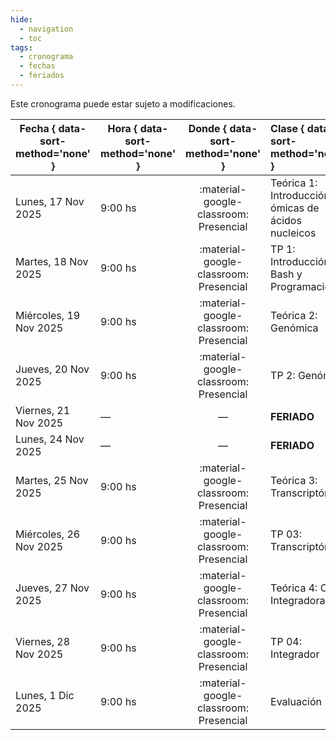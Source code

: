 ```yaml
---
hide: 
  - navigation
  - toc
tags:
  - cronograma
  - fechas
  - feriados
---
```


Este cronograma puede estar sujeto a modificaciones.

| Fecha  { data-sort-method='none' } | Hora  { data-sort-method='none' } |   Donde  { data-sort-method='none' }   | Clase  { data-sort-method='none' }        | Docente { data-sort-method='none' } |
| ---------------------------------- | --------------------------------- | :------------------------------------: | :---------------------------------------- | :---------------------------------- |
| Lunes, 17 Nov 2025                 | 9:00 hs                           | :material-google-classroom: Presencial | Teórica 1: Introducción a ómicas de ácidos nucleicos | C. A. Buscaglia / A. Soler          |
| Martes, 18 Nov 2025                | 9:00 hs                           | :material-google-classroom: Presencial | TP 1: Introducción a Bash y Programación     | M. Didier Garnham                   |
| Miércoles, 19 Nov 2025             | 9:00 hs                           | :material-google-classroom: Presencial | Teórica 2: Genómica                                  | F. Agüero / V. Balouz               |
| Jueves, 20 Nov 2025                | 9:00 hs                           | :material-google-classroom: Presencial | TP 2: Genómica                               | G. Romer                            |
| Viernes, 21 Nov 2025               | —                                 |                    —                   | **FERIADO**                               | —                                   |
| Lunes, 24 Nov 2025                 | —                                 |                    —                   | **FERIADO**                               | —                                   |
| Martes, 25 Nov 2025                | 9:00 hs                           | :material-google-classroom: Presencial | Teórica 3: Transcriptómica                           | P. Smircich / N. De Rego            |
| Miércoles, 26 Nov 2025             | 9:00 hs                           | :material-google-classroom: Presencial | TP 03: Transcriptómica                        | A. A. Cepeda Dean                   |
| Jueves, 27 Nov 2025                | 9:00 hs                           | :material-google-classroom: Presencial | Teórica 4: Clase Integradora                         | L. Kamenetzky / L. Berná            |
| Viernes, 28 Nov 2025               | 9:00 hs                           | :material-google-classroom: Presencial | TP 04: Integrador                             | A. Baricalla                        |
| Lunes, 1 Dic 2025                  | 9:00 hs                           | :material-google-classroom: Presencial | Evaluación                                | 